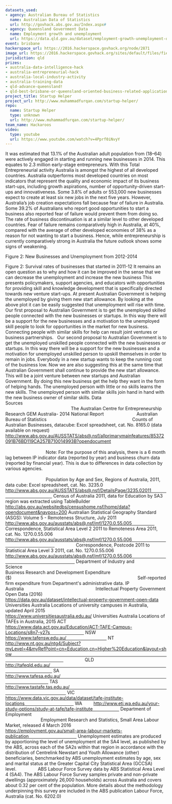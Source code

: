 ```yaml
---
datasets_used:
- agency: Australian Bureau of Statistics
  name: Australian Data of Statistics
  url: http://govhack.abs.gov.au/Index.aspx#
- agency: Queensland Government Data
  name: Employment growth and unemployment
  url: https://data.qld.gov.au/dataset/employment-growth-unemployment-qld/resource/6c5c82fe-5622-4844-baff-9aa30ae2250c
event: brisbane
hackerspace_url: https://2016.hackerspace.govhack.org/node/2871
image_url: https://2016.hackerspace.govhack.org/sites/default/files/field/image/hackaroos_0.jpg
jurisdiction: qld
prizes:
- australia-data-intelligence-hack
- australia-entrepreneurial-hack
- australia-local-industry-activity
- australia-training-data
- qld-advance-queensland!
- qld-best-brisbane-or-queensland-oriented-business-related-application
project_title: Startup Helper
project_url: http://www.muhammadfurqan.com/startup-helper/
repo:
  name: Startup Helper
  type: unknown
  url: http://www.muhammadfurqan.com/startup-helper/
team_name: Hackaroos
video:
  type: youtube
  url: https://www.youtube.com/watch?v=4Pprf0iNvyY
---
```


It was estimated that 13.1% of the Australian adult population from (18–64) were actively engaged in starting and running new businesses in 2014. This equates to 2.3 million early-stage entrepreneurs. With this Total Entrepreneurial activity Australia is amongst the highest of all developed countries.
Australia outperforms most developed countries on most indicators that represent the quality and economic impact of its business start-ups, including growth aspirations, number of opportunity-driven start-ups and innovativeness. Some 3.8% of adults or 553,000 new businesses expect to create at least six new jobs in the next five years.
However, Australia’s job creation expectations fall because fear of failure in Australia. Some 39.2% of Australians who report good opportunities to start a business also reported fear of failure would prevent them from doing so. The rate of business discontinuation is at a similar level to other developed countries. Fear of failure remains comparatively high in Australia, at 40%, compared with the average of other developed economies of 38% as a reason for not wanting to start a business. Hence, while entrepreneurship is currently comparatively strong in Australia the future outlook shows some signs of weakening.

Figure 2: New Businesses and Unemployment from 2012-2014
 

Figure 2: Survival rates of businesses that started in 2011-12
It remains an open question as to why and how it can be improved in the sense that we can decrease the unemployment and increase the new business
This presents policymakers, support agencies, and educators with opportunities for providing skill and knowledge development that is specifically directed towards new venture start-ups.
At present Australian Government is helping the unemployed by giving them new start allowance. By looking at the above plot it can be easily suggested that unemployment will rise with time.
Our first proposal to Australian Government is to get the unemployed skilled people connected with the new businesses or startups. In this way there will be a support for the new businesses and a motivation to the unemployed skill people to look for opportunities in the market for new business. Connecting people with similar skills for help can result joint ventures or business partnerships.
 
Our second proposal to Australian Government is to get the unemployed unskilled people connected with the new businesses or startups. In this way there will be a support for the new businesses and a motivation for unemployed unskilled person to upskill themselves in order to remain in jobs.
Everybody in a new startup wants to keep the running cost of the business low. Now we are also suggesting this at the same time that Australian Government shall continue to provide the new start allowance. This will be a joint venture between new startups and Australian Government.
By doing this new business get the help they want in the form of helping hands. The unemployed person with little or no skills learns the new skills. The unemployed person with similar skills join hand in hand with the new business owner of similar skills.
Data Sources                                                                                                                                                                     
The Australian Centre for Entrepreneurship Research GEM Australia- 2014 National Report                         
Australian Bureau of Statistics                                                                   
Counts of Australian Businesses, datacube: Excel spreadsheet, cat. No. 8165.0 (data available on request)                                                           
http://www.abs.gov.au/AUSSTATS/abs@.nsf/allprimarymainfeatures/85372091B76BD119CA257B710014993B?opendocument                                                                                                                                                                
Note: For the purpose of this analysis, there is a 6 month lag between IP indicator data (reported by year) and business churn data (reported by financial year). This is due to differences in data collection by various agencies.                                                                                                                                                                
Population by Age and Sex, Regions of Australia, 2011, data cube: Excel spreadsheet, cat. No. 3235.0     
http://www.abs.gov.au/AUSSTATS/abs@.nsf/DetailsPage/3235.02011                                                 
Census of Australia 2011, data for Education by SA3 region was extracted using TableBuilder                      
http://abs.gov.au/websitedbs/censushome.nsf/home/data?opendocument&navpos=200
Australian Statistical Geography Standard (ASGS): Volume 5 - Remoteness Structure, July 2011                 
http://www.abs.gov.au/ausstats/abs@.nsf/mf/1270.0.55.005                  
Correspondence, Statistical Area Level 2 2011 to Remoteness Area 2011, cat. No. 1270.0.55.006                
http://www.abs.gov.au/ausstats/abs@.nsf/mf/1270.0.55.006                                                                                  
Correspondence, Postcode 2011 to Statistical Area Level 3 2011, cat. No. 1270.0.55.006                                  
http://www.abs.gov.au/ausstats/abs@.nsf/mf/1270.0.55.006                                                                                  
Department of Industry and Science                                                                                                      
Business Research and Development Expenditure ($)                                                                                                   
Self-reported firm expenditure from Department's administrative data.
IP Australia                                                        
Intellectual Property Government Open Data (2016)                                      
https://data.gov.au/dataset/intellectual-property-government-open-data
Universities Australia
Locations of university campuses in Australia, updated April 2015                                                                             
https://www.universitiesaustralia.edu.au/
Universities Australia
Locations of TAFEs in Australia, 2015
ACT        https://www.data.act.gov.au/Education/ACT-TAFE-Campus-Locations/s8n7-y27s                           
NSW      https://www.tafensw.edu.au/                                
NT    http://www.nt.gov.au/ntg4/Subject?myLevel=4&myRefPoint=cn=Education,cn=Higher%20Education&layout=show                                                                                                                                                                                         
QLD        http://tafeqld.edu.au/                                                                                                                                 
SA           http://www.tafesa.edu.au/                                                                                                                      
TAS        http://www.tastafe.tas.edu.au/                                                                                                                             
VIC         https://www.data.vic.gov.au/data/dataset/tafe-institute-locations                                       
WA         http://www.eti.wa.edu.au/your-study-options/study-at-tafe/tafe-institute                     
Department of Employment                                                                                                                                      
Employment Research and Statistics, Small Area Labour Market, released 4 March 2016                                                
https://employment.gov.au/small-area-labour-markets-publication                                      
Unemployment estimates are produced by apportioning the level of unemployment at the SA4 level, as published by the ABS, across each of the SA2s within that region in accordance with the distribution of Centrelink Newstart and Youth Allowance (other) beneficiaries, benchmarked by ABS unemployment estimates by age, sex and marital status at the Greater Capital City Statistical Area (GCCSA) level.                
ABS Labour Force Survey data by ABS Statistical Area Level 4 (SA4). The ABS Labour Force Survey samples private and non-private dwellings (approximately 26,000 households) across Australia and covers about 0.32 per cent of the population. More details about the methodology underpinning this survey are included in the ABS publication Labour Force, Australia (cat. No. 6202.0)